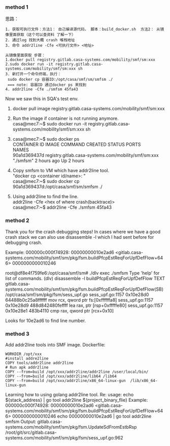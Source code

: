 ### method 1
思路：
```
1. 获取可执行文件：方法1： 自己编译源代码， 脚本：build_docker.sh  方法2： 从镜像里面获取（这个可以查资料 了解一下）  
2. 通过log 找到大概 crash 堆栈地址    
3. 命令 addr2line -Cfe <可执行文件> <地址>
```
```
从镜像里面获取 步骤：
1.docker pull registry.gitlab.casa-systems.com/mobility/smf/sm:xxx
2.sudo docker run -it registry.gitlab.casa-systems.com/mobility/smf/sm:xxx sh
3. 新打开一个命令终端，执行：
 sudo docker cp 容器ID:/opt/casa/smf/sm/smfsm ./
 === note: 容器ID 通过docker ps 来找到
4. addr2line -Cfe ./smfsm 45fa43

```

Now we saw this in SQA's test env.
1. docker pull image registry.gitlab.casa-systems.com/mobility/smf/sm:xxx

2. Run the image if container is not running anymore.
<br>casa@mec7:~$ sudo docker run -it registry.gitlab.casa-systems.com/mobility/smf/sm:xxx sh

3. casa@mec7:~$ sudo docker ps
<br>CONTAINER ID        IMAGE                                                               COMMAND                   CREATED             STATUS              PORTS               <br>NAMES
<br>90a1d369437d        registry.gitlab.casa-systems.com/mobility/smf/sm:xxx                    "./smfsm"                 2 hours ago         Up 2 hours                              
4. Copy smfsm to VM which have addr2line tool.
<br>"docker cp <container id/name>:<the path of executable file>  <copy to where>"
<br>casa@mec7:~$ sudo docker cp 90a1d369437d:/opt/casa/smf/sm/smfsm ./
 
5. Using addr2line to find the line.
<br>addr2line -Cfe <the path of executable file>  <hex of where crash(backtrace)>
<br>casa@mec7:~$ addr2line -Cfe ./smfsm 45fa43          

### method 2
 Thank you for the crash debugging steps! In cases where we have a good crash stack we can also use disassemble -l which I had sent before for debugging crash.
 
Example: 000000c000f74928:  00000000010e2ad6 <gitlab.casa-systems.com/mobility/smf/sm/pkg/fsm.buildPfcpEstReqForUpfDefFlow+646>  0000000000010246
 
root@df8e4f759fe6:/opt/casa/smf/sm# ./dlv exec ./smfsm
Type 'help' for list of commands.
(dlv) disassemble -l buildPfcpEstReqForUpfDefFlow
TEXT gitlab.casa-systems.com/mobility/smf/sm/pkg/fsm.buildPfcpEstReqForUpfDefFlow(SB) /opt/casa/smf/sm/pkg/fsm/sess_upf.go
        sess_upf.go:1157                            0x10e28d0          64488b0c25a8ffffff                 mov rcx, qword ptr fs:[0xffffffa8]
        sess_upf.go:1157                            0x10e28d9          488d842480feffff                     lea rax, ptr [rsp+0xfffffe80]
           sess_upf.go:1157                            0x10e28e1          483b4110                                      cmp rax, qword ptr [rcx+0x10]
 
Looks for 10e2ad6 to find line number.
 
### method 3
Add addr2line tools into SMF image.
Dockerfile:
```
WORKDIR /opt/xxx
#install addre2line
COPY tools/addr2line addr2line
# Run apk addr2line 
COPY --from=build /opt/xxx/addr2line/addr2line /user/local/bin/
COPY --from=build /opt/xxx/addr2line/lib64 /lib64
COPY --from=build /opt/xxx/addr2line/x86_64-linux-gun  /lib/x86_64-linux-gun
```


Learning how to using golang addr2line tool.
Re: usage: echo ${stack_address} | go tool addr2line ${project_binary_flie}
Example:
000000c000f74928:  00000000010e2ad6 <gitlab.casa-systems.com/mobility/smf/sm/pkg/fsm.buildPfcpEstReqForUpfDefFlow+646>  0000000000010246
echo 00000000010e2ad6 | go tool addr2line smfsm
Output:
          gitlab.casa-systems.com/mobility/smf/sm/pkg/fsm.UpdateSdFromEstbRsp
          /root/git/src/gitlab.casa-systems.com/mobility/smf/sm/pkg/fsm/sess_upf.go:962
